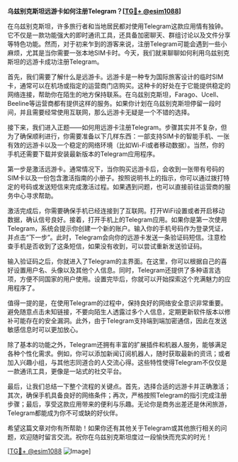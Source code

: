 **乌兹别克斯坦远游卡如何注册Telegram？[[TG💪+ @esim1088](https://t.me/s/esim1088)]**

在乌兹别克斯坦，许多旅行者和当地居民都对使用Telegram这款应用情有独钟。它不仅是一款功能强大的即时通讯工具，还具备加密聊天、群组讨论以及文件分享等特色功能。然而，对于初来乍到的游客来说，注册Telegram可能会遇到一些小麻烦，尤其是当你需要一张本地SIM卡时。今天，我们就来聊聊如何利用乌兹别克斯坦的远游卡成功注册Telegram。

首先，我们需要了解什么是远游卡。远游卡是一种专为国际旅客设计的临时SIM卡，通常可以在机场或指定的运营商门店购买。这种卡的好处在于它能提供稳定的网络连接，帮助你在陌生的地方保持联系。在乌兹别克斯坦，Farago、Ucell、Beeline等运营商都有提供这样的服务。如果你计划在乌兹别克斯坦停留一段时间，并且需要经常使用互联网，那么远游卡无疑是一个不错的选择。

接下来，我们进入正题——如何用远游卡注册Telegram。步骤其实并不复杂，但为了确保顺利进行，你需要准备以下几样东西：一部支持SIM卡的智能手机、一张有效的远游卡以及一个稳定的网络环境（比如Wi-Fi或者移动数据）。当然，你的手机还需要下载并安装最新版本的Telegram应用程序。

第一步是激活远游卡。通常情况下，当你购买远游卡后，会收到一张带有号码的SIM卡以及一份包含激活指南的小册子。按照说明书上的指示，你可以通过拨打特定的号码或发送短信来完成激活过程。如果遇到问题，也可以直接前往运营商的服务中心寻求帮助。

激活完成后，你需要确保手机已经连接到了互联网。打开WiFi设置或者开启移动数据，确认信号良好。接着，打开手机上的Telegram应用。如果你是第一次使用Telegram，系统会提示你创建一个新的账户。输入你的手机号码作为登录凭证，并点击“下一步”。此时，Telegram会向你的远游卡发送一条验证码短信。注意检查手机是否收到了这条短信，如果没有收到，可以尝试重新发送验证码。

输入验证码之后，你就进入了Telegram的主界面。在这里，你可以根据自己的喜好设置用户名、头像以及其他个人信息。同时，Telegram还提供了多种语言选项，方便不同国家的用户使用。设置完毕后，你就可以开始探索这个充满魅力的应用程序了。

值得一提的是，在使用Telegram的过程中，保持良好的网络安全意识非常重要。避免随意点击未知链接，不要向陌生人透露过多个人信息，定期更新软件版本以修补可能存在的安全漏洞。此外，由于Telegram支持端到端加密通信，因此在发送敏感信息时可以更加放心。

除了基本的功能之外，Telegram还拥有丰富的扩展插件和机器人服务，能够满足各种个性化需求。例如，你可以添加新闻订阅机器人，随时获取最新的资讯；或者加入兴趣小组，与其他志同道合的人交流心得。这些特性使得Telegram不仅仅是一款通讯工具，更像是一站式的社交平台。

最后，让我们总结一下整个流程的关键点。首先，选择合适的远游卡并正确激活；其次，确保手机具备良好的网络条件；再次，严格按照Telegram的指引完成注册步骤；最后，享受这款应用带来的便利与乐趣。无论你是商务出差还是休闲旅游，Telegram都能成为你不可或缺的好伙伴。

希望这篇文章对你有所帮助！如果你还有其他关于Telegram或其他旅行相关的问题，欢迎随时留言交流。祝你在乌兹别克斯坦度过一段愉快而充实的时光！

[[TG💪+ @esim1088](https://t.me/s/esim1088) ![Image](https://i.postimg.cc/4NQfJmqS/Snipaste-2025-05-13-00-14-12.png)]